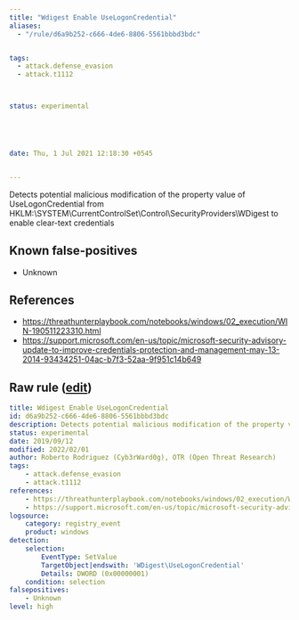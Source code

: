 ```yaml
---
title: "Wdigest Enable UseLogonCredential"
aliases:
  - "/rule/d6a9b252-c666-4de6-8806-5561bbbd3bdc"


tags:
  - attack.defense_evasion
  - attack.t1112



status: experimental





date: Thu, 1 Jul 2021 12:18:30 +0545


---
```


Detects potential malicious modification of the property value of UseLogonCredential from HKLM:\SYSTEM\CurrentControlSet\Control\SecurityProviders\WDigest to enable clear-text credentials

<!--more-->


## Known false-positives

* Unknown



## References

* https://threathunterplaybook.com/notebooks/windows/02_execution/WIN-190511223310.html
* https://support.microsoft.com/en-us/topic/microsoft-security-advisory-update-to-improve-credentials-protection-and-management-may-13-2014-93434251-04ac-b7f3-52aa-9f951c14b649


## Raw rule ([edit](https://github.com/SigmaHQ/sigma/edit/master/rules/windows/registry_event/registry_event_wdigest_enable_uselogoncredential.yml))
```yaml
title: Wdigest Enable UseLogonCredential
id: d6a9b252-c666-4de6-8806-5561bbbd3bdc
description: Detects potential malicious modification of the property value of UseLogonCredential from HKLM:\SYSTEM\CurrentControlSet\Control\SecurityProviders\WDigest to enable clear-text credentials
status: experimental
date: 2019/09/12
modified: 2022/02/01
author: Roberto Rodriguez (Cyb3rWard0g), OTR (Open Threat Research)
tags:
    - attack.defense_evasion
    - attack.t1112
references:
    - https://threathunterplaybook.com/notebooks/windows/02_execution/WIN-190511223310.html
    - https://support.microsoft.com/en-us/topic/microsoft-security-advisory-update-to-improve-credentials-protection-and-management-may-13-2014-93434251-04ac-b7f3-52aa-9f951c14b649
logsource:
    category: registry_event
    product: windows
detection:
    selection:
        EventType: SetValue
        TargetObject|endswith: 'WDigest\UseLogonCredential'
        Details: DWORD (0x00000001) 
    condition: selection
falsepositives:
    - Unknown
level: high

```
